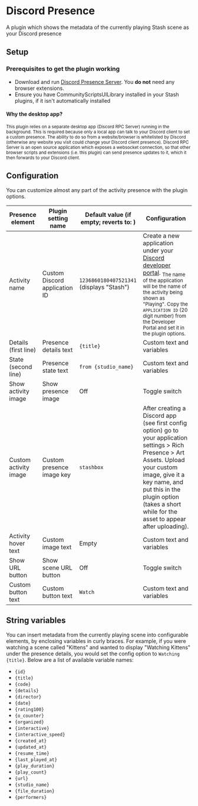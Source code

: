 # Discord Presence

A plugin which shows the metadata of the currently playing Stash scene as your Discord presence

## Setup
### Prerequisites to get the plugin working
- Download and run [Discord Presence Server](https://github.com/NotForMyCV/discord-presence-server/releases). You **do not** need any browser extensions.
- Ensure you have CommunityScriptsUILibrary installed in your Stash plugins, if it isn't automatically installed

#### Why the desktop app?
<sub>
This plugin relies on a separate desktop app (Discord RPC Server) running in the background. This is required because only a local app can talk to your Discord client to set a custom presence. The ability to do so from a website/browser is whitelisted by Discord (otherwise any website you visit could change your Discord client presence). Discord RPC Server is an open source application which exposes a websocket connection, so that other browser scripts and extensions (i.e. this plugin) can send presence updates to it, which it then forwards to your Discord client.
</sub>

## Configuration
You can customize almost any part of the activity presence with the plugin options.

| Presence element      | Plugin setting name           | Default value (if empty; reverts to: )   | Configuration                                                                                                                                                                                                                                                                                                          |
|-----------------------|-------------------------------|------------------------------------------|------------------------------------------------------------------------------------------------------------------------------------------------------------------------------------------------------------------------------------------------------------------------------------------------------------------------|
| Activity name         | Custom Discord application ID | `1236860180407521341` (displays "Stash") | Create a new application under your [Discord developer portal](https://discord.com/developers/applications). <sub>The name of the application will be the name of the activity being shown as "Playing". Copy the `APPLICATION ID` (20 digit number) from the Developer Portal and set it in the plugin options.</sub> |
| Details (first line)  | Presence details text         | `{title}`                                | Custom text and variables                                                                                                                                                                                                                                                                                              |
| State (second line)   | Presence state text           | `from {studio_name}`                     | Custom text and variables                                                                                                                                                                                                                                                                                              |
| Show activity image   | Show presence image           | Off                                      | Toggle switch                                                                                                                                                                                                                                                                                                          |
| Custom activity image | Custom presence image key     | `stashbox`                               | After creating a Discord app (see first config option) go to your application settings > Rich Presence > Art Assets. Upload your custom image, give it a key name, and put this in the plugin option (takes a short while for the asset to appear after uploading).                                                    |
| Activity hover text   | Custom image text             | Empty                                    | Custom text and variables                                                                                                                                                                                                                                                                                              |
| Show URL button       | Show scene URL button         | Off                                      | Toggle switch                                                                                                                                                                                                                                                                                                          |
| Custom button text    | Custom button text            | `Watch`                                  | Custom text and variables                                                                                                                                                                                                                                                                                              |

## String variables
You can insert metadata from the currently playing scene into configurable elements, by enclosing variables in curly braces.
For example, if you were watching a scene called "Kittens" and wanted to display "Watching Kittens" under the presence details, you would set the config option to `Watching {title}`.
Below are a list of available variable names:
- `{id}`
- `{title}`
- `{code}`
- `{details}`
- `{director}`
- `{date}`
- `{rating100}`
- `{o_counter}`
- `{organized}`
- `{interactive}`
- `{interactive_speed}`
- `{created_at}`
- `{updated_at}`
- `{resume_time}`
- `{last_played_at}`
- `{play_duration}`
- `{play_count}`
- `{url}`
- `{studio_name}`
- `{file_duration}`
- `{performers}`

